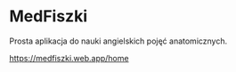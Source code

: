# MedFiszki

Prosta aplikacja do nauki angielskich pojęć anatomicznych.

https://medfiszki.web.app/home
